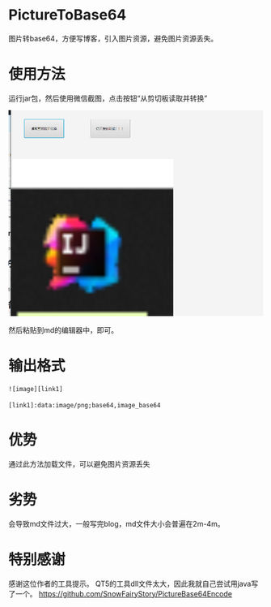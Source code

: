# PictureToBase64
图片转base64，方便写博客，引入图片资源，避免图片资源丢失。


# 使用方法
运行jar包，然后使用微信截图，点击按钮“从剪切板读取并转换”

<img src="https://github.com/jdr2021/PictureToBase64/blob/master/1662912535585.jpg">

然后粘贴到md的编辑器中，即可。

# 输出格式
```
![image][link1]

[link1]:data:image/png;base64,image_base64
```

# 优势
通过此方法加载文件，可以避免图片资源丢失

# 劣势
会导致md文件过大，一般写完blog，md文件大小会普遍在2m-4m。



# 特别感谢
感谢这位作者的工具提示。
QT5的工具dll文件太大，因此我就自己尝试用java写了一个。
https://github.com/SnowFairyStory/PictureBase64Encode



